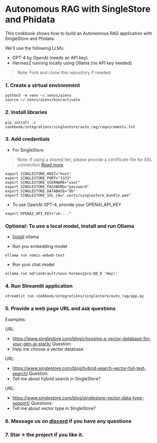 # Autonomous RAG with SingleStore and Phidata

This cookbook shows how to build an Autonomous RAG application with SingleStore and Phidata.

We'll use the following LLMs:

- GPT-4 by OpenAI (needs an API key)
- Hermes2 running locally using Ollama (no API key needed)

> Note: Fork and clone this repository if needed

### 1. Create a virtual environment

```shell
python3 -m venv ~/.venvs/aienv
source ~/.venvs/aienv/bin/activate
```

### 2. Install libraries

```shell
pip install -r cookbook/integrations/singlestore/auto_rag/requirements.txt
```

### 3. Add credentials

- For SingleStore

> Note: If using a shared tier, please provide a certificate file for SSL connection [Read more](https://docs.singlestore.com/cloud/connect-to-your-workspace/connect-with-mysql/connect-with-mysql-client/connect-to-singlestore-helios-using-tls-ssl/)

```shell
export SINGLESTORE_HOST="host"
export SINGLESTORE_PORT="3333"
export SINGLESTORE_USERNAME="user"
export SINGLESTORE_PASSWORD="password"
export SINGLESTORE_DATABASE="db"
export SINGLESTORE_SSL_CA=".certs/singlestore_bundle.pem"
```

- To use OpenAI GPT-4, provide your OPENAI_API_KEY

```shell
export OPENAI_API_KEY="sk-..."
```

### Optional: To use a local model, install and run Ollama

- [Install](https://github.com/ollama/ollama?tab=readme-ov-file#macos) ollama

- Run you embedding model

```shell
ollama run nomic-embed-text
```

- Run your chat model

```shell
ollama run adrienbrault/nous-hermes2pro:Q8_0 'Hey!'
```

### 4. Run Streamlit application

```shell
streamlit run cookbook/integrations/singlestore/auto_rag/app.py
```

### 5. Provide a web page URL and ask questions

Examples:

URL:

- https://www.singlestore.com/blog/choosing-a-vector-database-for-your-gen-ai-stack/
  Question:
- Help me choose a vector database

URL:

- https://www.singlestore.com/blog/hybrid-search-vector-full-text-search/
  Question:
- Tell me about hybrid search in SingleStore?

URL:

- https://www.singlestore.com/blog/singlestore-vector-data-type-support/
  Questions:
- Tell me about vector type in SingleStore?

### 6. Message us on [discord](https://discord.gg/4MtYHHrgA8) if you have any questions

### 7. Star ⭐️ the project if you like it.
